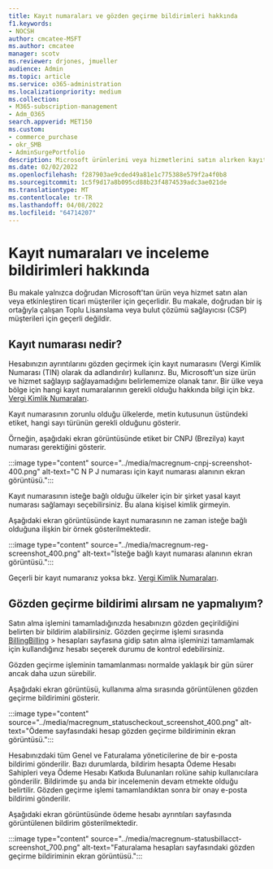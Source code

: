 ```yaml
---
title: Kayıt numaraları ve gözden geçirme bildirimleri hakkında
f1.keywords:
- NOCSH
author: cmcatee-MSFT
ms.author: cmcatee
manager: scotv
ms.reviewer: drjones, jmueller
audience: Admin
ms.topic: article
ms.service: o365-administration
ms.localizationpriority: medium
ms.collection:
- M365-subscription-management
- Adm_O365
search.appverid: MET150
ms.custom:
- commerce_purchase
- okr_SMB
- AdminSurgePortfolio
description: Microsoft ürünlerini veya hizmetlerini satın alırken kayıt numaraları ve gözden geçirme bildirimleri hakkında bilgi edinin.
ms.date: 02/02/2022
ms.openlocfilehash: f287903ae9cded49a81e1c775388e579f2a4f0b8
ms.sourcegitcommit: 1c5f9d17a8b095cd88b23f4874539adc3ae021de
ms.translationtype: MT
ms.contentlocale: tr-TR
ms.lasthandoff: 04/08/2022
ms.locfileid: "64714207"
---
```

# <a name="about-registration-numbers-and-under-review-notifications"></a>Kayıt numaraları ve inceleme bildirimleri hakkında

Bu makale yalnızca doğrudan Microsoft'tan ürün veya hizmet satın alan veya etkinleştiren ticari müşteriler için geçerlidir. Bu makale, doğrudan bir iş ortağıyla çalışan Toplu Lisanslama veya bulut çözümü sağlayıcısı (CSP) müşterileri için geçerli değildir.

## <a name="what-is-a-registration-number"></a>Kayıt numarası nedir?  

Hesabınızın ayrıntılarını gözden geçirmek için kayıt numarasını (Vergi Kimlik Numarası (TIN) olarak da adlandırılır) kullanırız. Bu, Microsoft'un size ürün ve hizmet sağlayıp sağlayamadığını belirlememize olanak tanır. Bir ülke veya bölge için hangi kayıt numaralarının gerekli olduğu hakkında bilgi için bkz. [Vergi Kimlik Numaraları](https://www.oecd.org/tax/automatic-exchange/crs-implementation-and-assistance/tax-identification-numbers/).

Kayıt numarasının zorunlu olduğu ülkelerde, metin kutusunun üstündeki etiket, hangi sayı türünün gerekli olduğunu gösterir.

Örneğin, aşağıdaki ekran görüntüsünde etiket bir CNPJ (Brezilya) kayıt numarası gerektiğini gösterir.

:::image type="content" source="../media/macregnum-cnpj-screenshot-400.png" alt-text="C N P J numarası için kayıt numarası alanının ekran görüntüsü.":::

Kayıt numarasının isteğe bağlı olduğu ülkeler için bir şirket yasal kayıt numarası sağlamayı seçebilirsiniz. Bu alana kişisel kimlik girmeyin.

Aşağıdaki ekran görüntüsünde kayıt numarasının ne zaman isteğe bağlı olduğuna ilişkin bir örnek gösterilmektedir.

:::image type="content" source="../media/macregnum-reg-screenshot_400.png" alt-text="İsteğe bağlı kayıt numarası alanının ekran görüntüsü.":::

Geçerli bir kayıt numaranız yoksa bkz. [Vergi Kimlik Numaraları](https://www.oecd.org/tax/automatic-exchange/crs-implementation-and-assistance/tax-identification-numbers/).

## <a name="what-should-i-do-if-i-get-an-under-review-notification"></a>Gözden geçirme bildirimi alırsam ne yapmalıyım?  

Satın alma işlemini tamamladığınızda hesabınızın gözden geçirildiğini belirten bir bildirim alabilirsiniz. Gözden geçirme işlemi sırasında <a href="https://go.microsoft.com/fwlink/p/?linkid=2084771" target="_blank">BillingBilling</a>  >  hesapları sayfasına gidip satın alma işleminizi tamamlamak için kullandığınız hesabı seçerek durumu de kontrol edebilirsiniz.

Gözden geçirme işleminin tamamlanması normalde yaklaşık bir gün sürer ancak daha uzun sürebilir.

Aşağıdaki ekran görüntüsü, kullanıma alma sırasında görüntülenen gözden geçirme bildirimini gösterir.

:::image type="content" source="../media/macregnum_statuscheckout_screenshot_400.png" alt-text="Ödeme sayfasındaki hesap gözden geçirme bildiriminin ekran görüntüsü.":::

Hesabınızdaki tüm Genel ve Faturalama yöneticilerine de bir e-posta bildirimi gönderilir. Bazı durumlarda, bildirim hesapta Ödeme Hesabı Sahipleri veya Ödeme Hesabı Katkıda Bulunanları rolüne sahip kullanıcılara gönderilir. Bildirimde şu anda bir incelemenin devam etmekte olduğu belirtilir. Gözden geçirme işlemi tamamlandıktan sonra bir onay e-posta bildirimi gönderilir.

Aşağıdaki ekran görüntüsünde ödeme hesabı ayrıntıları sayfasında görüntülenen bildirim gösterilmektedir.

:::image type="content" source="../media/macregnum-statusbillacct-screenshot_700.png" alt-text="Faturalama hesapları sayfasındaki gözden geçirme bildiriminin ekran görüntüsü.":::
